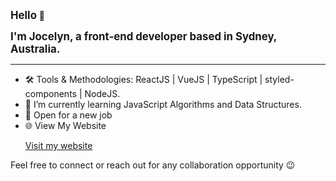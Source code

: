 <p><strong style="font-size: larger">Hello</strong> 👋</p>
<p><strong style="font-size: larger">I'm Jocelyn, a front-end developer based in Sydney, Australia.</strong></p>

---

* 🛠 Tools & Methodologies: ReactJS | VueJS | TypeScript | styled-components | NodeJS.
* 🌱 I’m currently learning JavaScript Algorithms and Data Structures.
* 🌟 Open for a new job
* 🌐 View My Website
   <p><a href="<https://jocelynblog.netlify.app>" target="_blank">Visit my website</a></p>

Feel free to connect or reach out for any collaboration opportunity 😉


